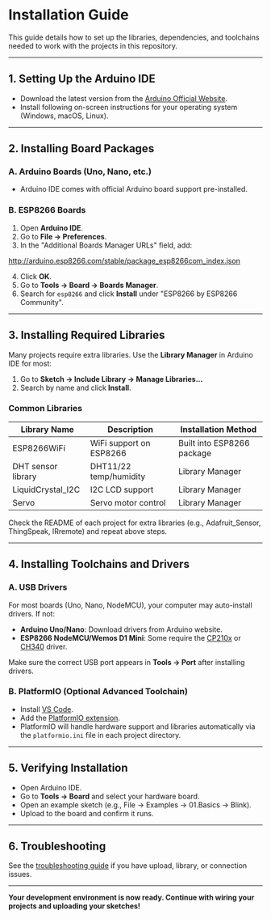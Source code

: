# Installation Guide

This guide details how to set up the libraries, dependencies, and toolchains needed to work with the projects in this repository.

---

## 1. Setting Up the Arduino IDE

- Download the latest version from the [Arduino Official Website](https://www.arduino.cc/en/software).
- Install following on-screen instructions for your operating system (Windows, macOS, Linux).

---

## 2. Installing Board Packages

### A. Arduino Boards (Uno, Nano, etc.)

- Arduino IDE comes with official Arduino board support pre-installed.

### B. ESP8266 Boards

1. Open **Arduino IDE**.
2. Go to **File → Preferences**.
3. In the "Additional Boards Manager URLs" field, add:

http://arduino.esp8266.com/stable/package_esp8266com_index.json

4. Click **OK**.
5. Go to **Tools → Board → Boards Manager**.
6. Search for `esp8266` and click **Install** under "ESP8266 by ESP8266 Community".

---

## 3. Installing Required Libraries

Many projects require extra libraries. Use the **Library Manager** in Arduino IDE for most:

1. Go to **Sketch → Include Library → Manage Libraries...**
2. Search by name and click **Install**.

### Common Libraries

| Library Name       | Description             | Installation Method        |
| ------------------ | ----------------------- | -------------------------- |
| ESP8266WiFi        | WiFi support on ESP8266 | Built into ESP8266 package |
| DHT sensor library | DHT11/22 temp/humidity  | Library Manager            |
| LiquidCrystal_I2C  | I2C LCD support         | Library Manager            |
| Servo              | Servo motor control     | Library Manager            |

Check the README of each project for extra libraries (e.g., Adafruit_Sensor, ThingSpeak, IRremote) and repeat above steps.

---

## 4. Installing Toolchains and Drivers

### A. USB Drivers

For most boards (Uno, Nano, NodeMCU), your computer may auto-install drivers. If not:

- **Arduino Uno/Nano**: Download drivers from Arduino website.
- **ESP8266 NodeMCU/Wemos D1 Mini**: Some require the [CP210x](https://www.silabs.com/developers/usb-to-uart-bridge-vcp-drivers) or [CH340](https://sparks.gogo.co.nz/ch340.html) driver.

Make sure the correct USB port appears in **Tools → Port** after installing drivers.

### B. PlatformIO (Optional Advanced Toolchain)

- Install [VS Code](https://code.visualstudio.com/download).
- Add the [PlatformIO extension](https://platformio.org/install/ide?install=vscode).
- PlatformIO will handle hardware support and libraries automatically via the `platformio.ini` file in each project directory.

---

## 5. Verifying Installation

- Open Arduino IDE.
- Go to **Tools → Board** and select your hardware board.
- Open an example sketch (e.g., File → Examples → 01.Basics → Blink).
- Upload to the board and confirm it runs.

---

## 6. Troubleshooting

See the [troubleshooting guide](troubleshooting.md) if you have upload, library, or connection issues.

---

**Your development environment is now ready. Continue with wiring your projects and uploading your sketches!**
